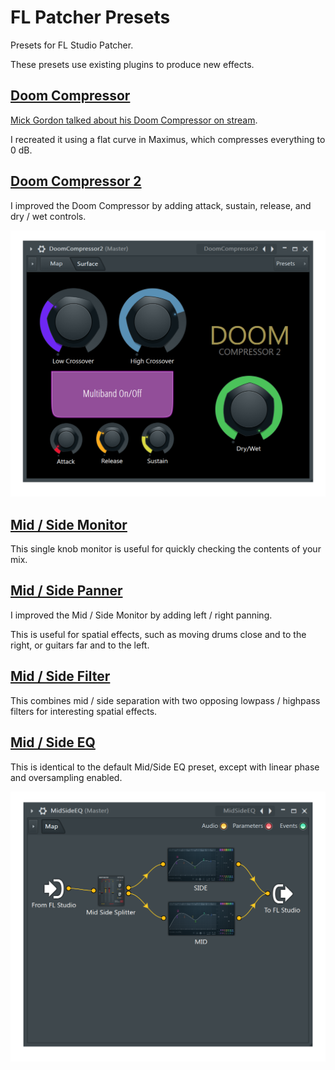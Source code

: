 # FL Patcher Presets
Presets for FL Studio Patcher.

These presets use existing plugins to produce new effects.

## [Doom Compressor](Doom_Compressor.fst)
[Mick Gordon talked about his Doom Compressor on stream](https://www.youtube.com/watch?v=n7YJcVuxuAQ).

I recreated it using a flat curve in Maximus, which compresses everything to 0 dB.

## [Doom Compressor 2](Doom_Compressor_2.fst)
I improved the Doom Compressor by adding attack, sustain, release, and dry / wet controls.

[<img src="Doom_Compressor_2.png" width="512">](Doom_Compressor_2.fst)

## [Mid / Side Monitor](Mid_Side_Monitor.fst)
This single knob monitor is useful for quickly checking the contents of your mix.

## [Mid / Side Panner](Mid_Side_Panner.fst)
I improved the Mid / Side Monitor by adding left / right panning.

This is useful for spatial effects, such as moving drums close and to the right, or guitars far and to the left.

## [Mid / Side Filter](Mid_Side_Filter.fst)
This combines mid / side separation with two opposing lowpass / highpass filters for interesting spatial effects.

## [Mid / Side EQ](Mid_Side_EQ.fst)
This is identical to the default Mid/Side EQ preset, except with linear phase and oversampling enabled.

[<img src="Mid_Side_EQ.png" width="512">](Mid_Side_EQ.fst)
